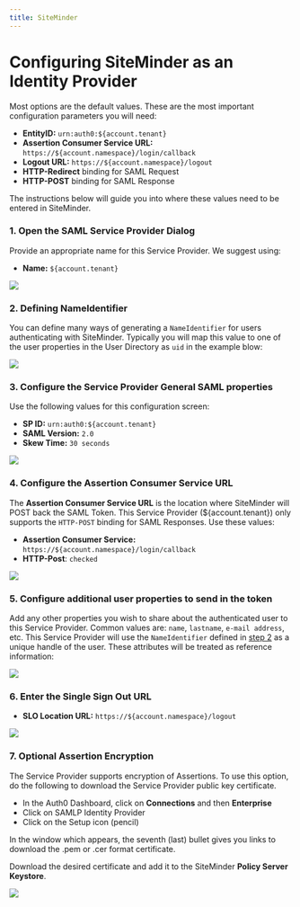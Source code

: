 ```yaml
---
title: SiteMinder
---
```

# Configuring SiteMinder as an Identity Provider

Most options are the default values. These are the most important configuration parameters you will need:

* __EntityID:__ `urn:auth0:${account.tenant}`
* __Assertion Consumer Service URL:__ `https://${account.namespace}/login/callback`
* __Logout URL:__ `https://${account.namespace}/logout`
* __HTTP-Redirect__ binding for SAML Request
* __HTTP-POST__ binding for SAML Response

The instructions below will guide you into where these values need to be entered in SiteMinder.

### 1. Open the SAML Service Provider Dialog

Provide an appropriate name for this Service Provider. We suggest using:

* __Name:__ `${account.tenant}`

![](/media/articles/saml/identity-providers/siteminder/siteminder-users.png)

### 2. Defining NameIdentifier

You can define many ways of generating a `NameIdentifier` for users authenticating with SiteMinder. Typically you will map this value to one of the user properties in the User Directory as `uid` in the example blow:

![](/media/articles/saml/identity-providers/siteminder/siteminder-nameids.png)

### 3. Configure the Service Provider General SAML properties

Use the following values for this configuration screen:

* __SP ID:__ `urn:auth0:${account.tenant}`
* __SAML Version:__ `2.0`
* __Skew Time:__ `30 seconds`

![](/media/articles/saml/identity-providers/siteminder/siteminder-general.png)

### 4. Configure the Assertion Consumer Service URL

The __Assertion Consumer Service URL__ is the location where SiteMinder will POST back the SAML Token. This Service Provider (${account.tenant}) only supports the `HTTP-POST` binding for SAML Responses. Use these values:

* __Assertion Consumer Service:__ `https://${account.namespace}/login/callback`
* __HTTP-Post__: `checked`

![](/media/articles/saml/identity-providers/siteminder/siteminder-sso.png)

### 5. Configure additional user properties to send in the token

Add any other properties you wish to share about the authenticated user to this Service Provider. Common values are: `name`, `lastname`, `e-mail address`, etc. This Service Provider will use the `NameIdentifier` defined in [step 2](/siteminder#2) as a unique handle of the user. These attributes will be treated as reference information:

![](/media/articles/saml/identity-providers/siteminder/siteminder-attributes.png)

### 6. Enter the Single Sign Out URL

* __SLO Location URL:__ `https://${account.namespace}/logout`

![](/media/articles/saml/identity-providers/siteminder/siteminder-slo.png)

### 7. Optional Assertion Encryption

The Service Provider supports encryption of Assertions.
To use this option, do the following to download the Service Provider public key certificate.

* In the Auth0 Dashboard, click on __Connections__ and then __Enterprise__
* Click on SAMLP Identity Provider
* Click on the Setup icon (pencil)

In the window which appears, the seventh (last) bullet gives you links to download the .pem or .cer format certificate.

Download the desired certificate and add it to the SiteMinder __Policy Server Keystore__.

![](/media/articles/saml/identity-providers/siteminder/siteminder-encryption.png)
